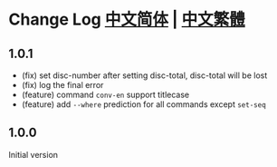# Change Log [中文简体](CHANGELOG.zh-cn.md) | [中文繁體](CHANGELOG.zh-tw.md)

## 1.0.1

- (fix) set disc-number after setting disc-total, disc-total will be lost
- (fix) log the final error
- (feature) command `conv-en` support titlecase
- (feature) add `--where` prediction for all commands except `set-seq`

## 1.0.0

Initial version
